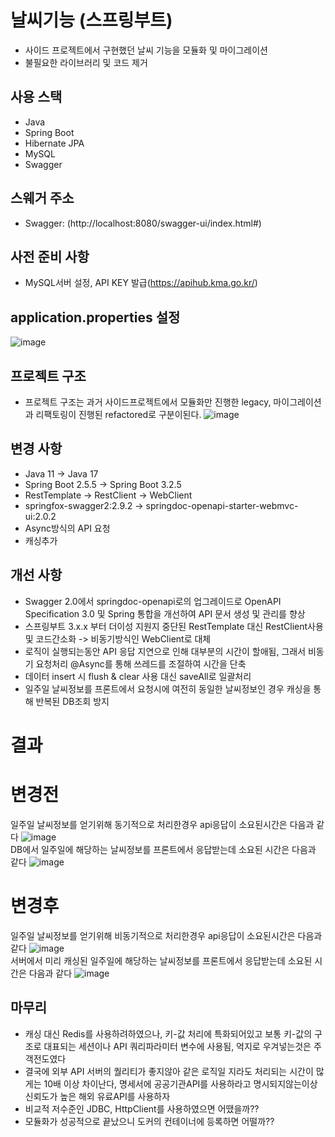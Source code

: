 # 날씨기능 (스프링부트)
- 사이드 프로젝트에서 구현했던 날씨 기능을 모듈화 및 마이그레이션
- 불필요한 라이브러리 및 코드 제거
 
## 사용 스택
- Java
- Spring Boot
- Hibernate JPA
- MySQL
- Swagger

## 스웨거 주소
- Swagger: (http://localhost:8080/swagger-ui/index.html#)

## 사전 준비 사항 
- MySQL서버 설정, API KEY 발급(https://apihub.kma.go.kr/) 

## application.properties 설정
![image](https://github.com/VerifiedIdiot/weather_function/assets/107241795/03e4ce5e-535d-48ff-85d0-8536f8541035)

## 프로젝트 구조
 - 프로젝트 구조는 과거 사이드프로젝트에서 모듈화만 진행한 legacy, 마이그레이션과 리팩토링이 진행된 refactored로 구분이된다.
![image](https://github.com/VerifiedIdiot/weather_function/assets/107241795/f11adb04-4c73-4b7f-8a57-49882924dd71)
 
## 변경 사항
- Java 11 -> Java 17
- Spring Boot 2.5.5 -> Spring Boot 3.2.5
- RestTemplate -> RestClient -> WebClient
- springfox-swagger2:2.9.2 -> springdoc-openapi-starter-webmvc-ui:2.0.2
- Async방식의 API 요청
- 캐싱추가

## 개선 사항
- Swagger 2.0에서 springdoc-openapi로의 업그레이드로 OpenAPI Specification 3.0 및 Spring 통합을 개선하여 API 문서 생성 및 관리를 향상 
- 스프링부트 3.x.x 부터 더이성 지원지 중단된 RestTemplate 대신 RestClient사용 및 코드간소화 -> 비동기방식인 WebClient로 대체
- 로직이 실행되는동안 API 응답 지연으로 인해 대부분의 시간이 할애됨, 그래서 비동기 요청처리 @Async를 통해 쓰레드를 조절하여 시간을 단축
- 데이터 insert 시 flush & clear 사용 대신 saveAll로 일괄처리
- 일주일 날씨정보를 프론트에서 요청시에 여전히 동일한 날씨정보인 경우 캐싱을 통해 반복된 DB조회 방지

# 결과 

# 변경전 
일주일 날씨정보를 얻기위해 동기적으로 처리한경우 api응답이 소요된시간은 다음과 같다
![image](https://github.com/VerifiedIdiot/weather_function/assets/107241795/ea2ac179-b2f3-48ef-a345-d0da769c2b82)
</br>
DB에서 일주일에 해당하는 날씨정보를 프론트에서 응답받는데 소요된 시간은 다음과 같다
![image](https://github.com/VerifiedIdiot/weather_function/assets/107241795/0d930346-32c6-4bfa-aa57-e0fe347f13d3)


# 변경후 
일주일 날씨정보를 얻기위해 비동기적으로 처리한경우 api응답이 소요된시간은 다음과 같다
![image](https://github.com/VerifiedIdiot/weather_function/assets/107241795/a271c35f-eeb1-47d8-87c3-d56017cf0ee8)
</br>
서버에서 미리 캐싱된 일주일에 해당하는 날씨정보를 프론트에서 응답받는데 소요된 시간은 다음과 같다
![image](https://github.com/VerifiedIdiot/weather_function/assets/107241795/5952ca20-322c-4c3f-a830-a219739cb8ea)

## 마무리
 - 캐싱 대신 Redis를 사용하려하였으나, 키-값 처리에 특화되어있고 보통 키-값의 구조로 대표되는 세션이나 API 쿼리파라미터 변수에 사용됨, 억지로 우겨넣는것은 주객전도였다
 - 결국에 외부 API 서버의 퀄리티가 좋지않아 같은 로직일 지라도 처리되는 시간이 많게는 10배 이상 차이난다, 명세서에 공공기관API를 사용하라고 명시되지않는이상 신뢰도가 높은 해외 유료API를 사용하자
 - 비교적 저수준인 JDBC, HttpClient를 사용하였으면 어땠을까??
 - 모듈화가 성공적으로 끝났으니 도커의 컨테이너에 등록하면 어떨까??




